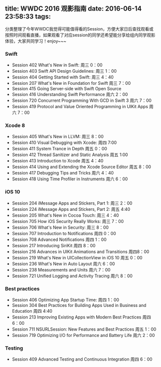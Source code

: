 title: WWDC 2016 观影指南
date: 2016-06-14 23:58:33
tags:
---
分类整理了今年WWDC我觉得可能值得看的Session，方便大家日后查找观看或按照时间观看直播，如果观看了对应session的同学还希望能分享给组内同学观影体验，大家共同学习！enjoy~~~

### Swift

* Session 402 What's New in Swift: 周三 0：00
* Session 403 Swift API Design Guidelines:  周三 1：00
* Session 404 Getting Started with Swift: 周三 4：40
* Session 207 What's New in Foundation for Swift 周三 7：00
* Session 415 Going Server-side with Swift Open Source
* Session 416 Understanding Swift Performance 周六 2：00
* Session 720 Concurrent Programming With GCD in Swift 3 周六 7：00
* Session 419 Protocol and Value Oriented Programming in UIKit Apps 周六 7：00


### Xcode 8
* Session 405 What's New in LLVM: 周三 8：00
* Session 410 Visual Debugging with Xcode: 周四 7:00
* Session 411 System Trance in Depth 周五 0：00
* Session 412 Thread Sanitizer and Static Analysis 周五 1:00
* Session 413 Introduction to Xcode 周五 4：40
* Session 414 Using and Extending the Xcode Source Editor 周五 8：00
* Session 417 Debugging Tips and Tricks 周六 4：40
* Session 418 Using Time Profiler in Instruments 周六 6：00

### iOS 10
* Session 204 iMessage Apps and Stickers, Part 1: 周三 2：00
* Session 224 iMessage Apps and Stickers, Part 2: 周五 4:40
* Session 205 What's New in Cocoa Touch: 周三 4：40
* Session 705 How iOS Security Really Works: 周三 7：00
* Session 706 What's New in Security: 周三 8：00
* Session 707 Introduction to Notifications 周四 0：00
* Session 708 Advanced Notifications 周四 1：00
* Session 217 Introducing SiriKit 周四 8：00
* Session 216 Advances in UIKit Animations and Transitions 周四8：00
* Session 219 What's New in UICollectionView in iOS 10 周五 0：00
* Session 236 What's New in Auto Layout 周六 6：00
* Session 238 Measurements and Units 周六 7：00
* Session 721 Unified Logging and Activity Tracing 周六 8：00

### Best practices
* Session 406 Optimizing App Startup Time: 周四 1：00
* Session 304 Best Practices for Building Apps Used in Business and Education 周四 4:40
* Session 213 Improving Existing Apps with Modern Best Practices 周四 6：00
* Session 711 NSURLSession: New Features and Best Practices 周五 1：00
* Session 719 Optimizing I/O for Performance and Battery Life 周六 2：00

### Testing
* Session 409 Advanced Testing and Continuous Integration 周四 6：00

